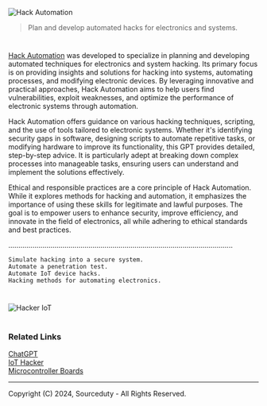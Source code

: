 ![Hack Automation](https://github.com/user-attachments/assets/c262b25a-97fc-47a0-a49d-499f1aba4043)

>  Plan and develop automated hacks for electronics and systems.

#

[Hack Automation](https://chatgpt.com/g/g-zGNpuVYNZ-hack-automation) was developed to specialize in planning and developing automated techniques for electronics and system hacking. Its primary focus is on providing insights and solutions for hacking into systems, automating processes, and modifying electronic devices. By leveraging innovative and practical approaches, Hack Automation aims to help users find vulnerabilities, exploit weaknesses, and optimize the performance of electronic systems through automation.

Hack Automation offers guidance on various hacking techniques, scripting, and the use of tools tailored to electronic systems. Whether it's identifying security gaps in software, designing scripts to automate repetitive tasks, or modifying hardware to improve its functionality, this GPT provides detailed, step-by-step advice. It is particularly adept at breaking down complex processes into manageable tasks, ensuring users can understand and implement the solutions effectively.

Ethical and responsible practices are a core principle of Hack Automation. While it explores methods for hacking and automation, it emphasizes the importance of using these skills for legitimate and lawful purposes. The goal is to empower users to enhance security, improve efficiency, and innovate in the field of electronics, all while adhering to ethical standards and best practices.

................................................................................................................

```
Simulate hacking into a secure system.
Automate a penetration test.
Automate IoT device hacks.
Hacking methods for automating electronics.
```

#

![Hacker IoT](https://github.com/user-attachments/assets/5dfddd9a-ac8e-4c90-b3e9-6cbaf4bfb0d7)

#
### Related Links

[ChatGPT](https://github.com/sourceduty/ChatGPT)
<br>
[IoT Hacker](https://github.com/sourceduty/IoT_Hacker)
<br>
[Microcontroller Boards](https://github.com/sourceduty/Microcontroller_Boards)

***
Copyright (C) 2024, Sourceduty - All Rights Reserved.
